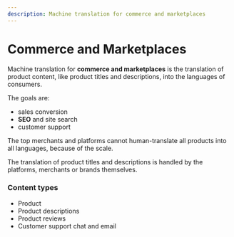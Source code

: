 ```yaml
---
description: Machine translation for commerce and marketplaces
---
```


# Commerce and Marketplaces
Machine translation for **commerce and marketplaces** is the translation of product content, like product titles and descriptions, into the languages of consumers.

The goals are:

- sales conversion
- **SEO** and site search
- customer support

The top merchants and platforms cannot human-translate all products into all languages, because of the scale.

The translation of product titles and descriptions is handled by the platforms, merchants or brands themselves.

### Content types

- Product
- Product descriptions
- Product reviews
- Customer support chat and email
